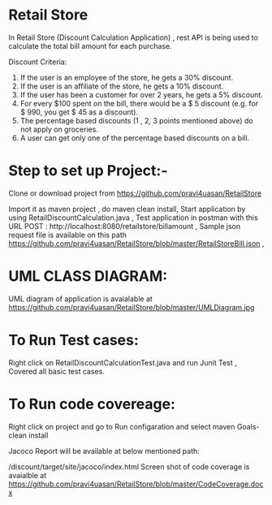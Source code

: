 # Retail Store
In Retail Store (Discount Calculation Application) ,
rest API is being used to calculate the total bill amount for each purchase.

Discount Criteria:
1. If	the	user	is	an	employee	of	the	store,	he	gets	a	30%	discount.
2. If	the	user	is	an	affiliate	of	the	store,	he	gets	a	10%	discount.
3. If	the	user	has	been	a	customer	for	over	2	years,	he	gets	a	5%	discount.
4. For	every	$100	spent on	the	bill,	there	would	be	a	$	5	discount	(e.g.	for	$	990,	you	get	$	45	as	a	discount).
5. The	percentage	based	discounts (1 , 2, 3 points mentioned above)	do	not	apply	on	groceries.
6. A	user	can	get	only	one	of	the	percentage	based	discounts	on	a	bill.

Step to set up Project:-
=======================

Clone or download project from https://github.com/pravi4uasan/RetailStore 

Import it as maven project ,
do maven clean install,
Start application by using RetailDiscountCalculation.java , 
Test application in postman with this URL POST : http://localhost:8080/retailstore/billamount ,
Sample json request file is available on this path https://github.com/pravi4uasan/RetailStore/blob/master/RetailStoreBill.json ,

UML CLASS DIAGRAM:
==================

UML diagram of application is avaialable at https://github.com/pravi4uasan/RetailStore/blob/master/UMLDiagram.jpg

To Run Test cases:
=======================
Right click on RetailDiscountCalculationTest.java and run Junit Test ,
Covered all basic test cases.

To Run code covereage:
=======================
Right click on project and go to Run configaration and select maven 
Goals- clean install 

Jacoco Report will be available at below mentioned path:

/discount/target/site/jacoco/index.html
Screen shot of code coverage is avaialble at https://github.com/pravi4uasan/RetailStore/blob/master/CodeCoverage.docx



